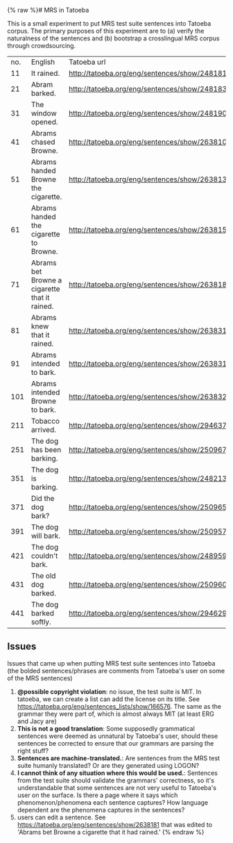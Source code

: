 {% raw %}# MRS in Tatoeba

This is a small experiment to put MRS test suite sentences into Tatoeba
corpus. The primary purposes of this experiment are to (a) verify the
naturalness of the sentences and (b) bootstrap a crosslingual MRS corpus
through crowdsourcing.

|     |                                               |                                                 |
|-----|-----------------------------------------------|-------------------------------------------------|
| no. | English                                       | Tatoeba url                                     |
| 11  | It rained.                                    | <http://tatoeba.org/eng/sentences/show/2481815> |
| 21  | Abram barked.                                 | <http://tatoeba.org/eng/sentences/show/2481838> |
| 31  | The window opened.                            | <http://tatoeba.org/eng/sentences/show/2481909> |
| 41  | Abrams chased Browne.                         | <http://tatoeba.org/eng/sentences/show/2638106> |
| 51  | Abrams handed Browne the cigarette.           | <http://tatoeba.org/eng/sentences/show/2638130> |
| 61  | Abrams handed the cigarette to Browne.        | <http://tatoeba.org/eng/sentences/show/2638156> |
| 71  | Abrams bet Browne a cigarette that it rained. | <http://tatoeba.org/eng/sentences/show/2638181> |
| 81  | Abrams knew that it rained.                   | <http://tatoeba.org/eng/sentences/show/2638312> |
| 91  | Abrams intended to bark.                      | <http://tatoeba.org/eng/sentences/show/2638316> |
| 101 | Abrams intended Browne to bark.               | <http://tatoeba.org/eng/sentences/show/2638320> |
| 211 | Tobacco arrived.                              | <http://tatoeba.org/eng/sentences/show/2946378> |
| 251 | The dog has been barking.                     | <http://tatoeba.org/eng/sentences/show/2509670> |
| 351 | The dog is barking.                           | <http://tatoeba.org/eng/sentences/show/2482132> |
| 371 | Did the dog bark?                             | <http://tatoeba.org/eng/sentences/show/2509656> |
| 391 | The dog will bark.                            | <http://tatoeba.org/eng/sentences/show/2509579> |
| 421 | The dog couldn't bark.                        | <http://tatoeba.org/eng/sentences/show/2489590> |
| 431 | The old dog barked.                           | <http://tatoeba.org/eng/sentences/show/2509601> |
| 441 | The dog barked softly.                        | <http://tatoeba.org/eng/sentences/show/2946298> |

## Issues

Issues that came up when putting MRS test suite sentences into Tatoeba
(the bolded sentences/phrases are comments from Tatoeba's user on some
of the MRS sentences)

1. **@possible copyright violation**: no issue, the test suite is MIT.
In tatoeba, we can create a list can add the license on its title.
See <https://tatoeba.org/eng/sentences_lists/show/166576>. The same
as the grammar they were part of, which is almost always MIT (at
least ERG and Jacy are)
2. **This is not a good translation**: Some supposedly grammatical
sentences were deemed as unnatural by Tatoeba's user, should these
sentences be corrected to ensure that our grammars are parsing the
right stuff?
3. **Sentences are machine-translated.**: Are sentences from the MRS
test suite humanly translated? Or are they generated using LOGON?
4. **I cannot think of any situation where this would be used.**:
Sentences from the test suite should validate the grammars'
correctness, so it's understandable that some sentences are not very
useful to Tatoeba's user on the surface. Is there a page where it
says which phenomenon/phenomena each sentence captures? How language
dependent are the phenomena captures in the sentences?
5. users can edit a sentence. See
<https://tatoeba.org/eng/sentences/show/2638181> that was edited to
'Abrams bet Browne a cigarette that it had rained.'
<update date omitted for speed>{% endraw %}